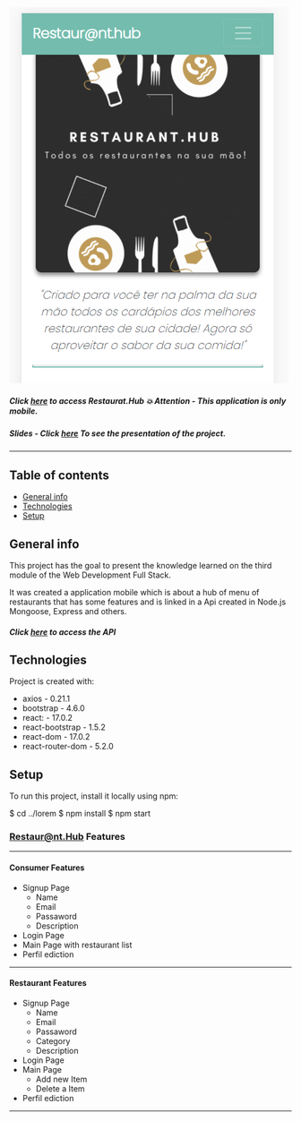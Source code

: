 ![Start Screen](./public/home.png)

##### Click [here](https://restaurant-hub.herokuapp.com/) to access **Restaurat.Hub**  :boom: Attention - This application is only mobile. 

##### Slides - Click [here]() To see the presentation of the project. 
---

## Table of contents
* [General info](#general-info)
* [Technologies](#technologies)
* [Setup](#setup)

## General info
This project has the goal to present the knowledge learned on the third module of the Web Development Full Stack. 

It was created a application mobile which is about a hub of menu of restaurants that has some features and is linked in a Api created in Node.js Mongoose, Express and others.
##### Click [here](https://github.com/henriquefb08/rest-api-restaurant.hub/tree/main) to access **the API**

## Technologies
Project is created with:

* axios -  0.21.1
* bootstrap - 4.6.0
* react:  - 17.0.2
* react-bootstrap -  1.5.2
* react-dom - 17.0.2
* react-router-dom -  5.2.0

## Setup
To run this project, install it locally using npm:

$ cd ../lorem
$ npm install
$ npm start

### Restaur@nt.Hub Features
--- 
#### Consumer Features
+ Signup Page 
	+ Name
	+ Email
	+ Passaword
	+ Description
+ Login Page
+ Main Page with restaurant list
+ Perfil ediction
---
#### Restaurant Features
+ Signup Page 
	+ Name
	+ Email
	+ Passaword
	 + Category
	+ Description
+ Login Page
+ Main Page
	+ Add new Item
	+ Delete a Item
+ Perfil ediction
---
